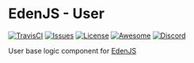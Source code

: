 # EdenJS - User
[![TravisCI](https://travis-ci.com/eden-js/user.svg?branch=master)](https://travis-ci.com/eden-js/user)
[![Issues](https://img.shields.io/github/issues/eden-js/user.svg)](https://github.com/eden-js/user/issues)
[![License](https://img.shields.io/badge/license-MIT-blue.svg)](https://github.com/eden-js/user)
[![Awesome](https://img.shields.io/badge/awesome-true-green.svg)](https://github.com/eden-js/user)
[![Discord](https://img.shields.io/discord/583845970433933312.svg)](https://discord.gg/5u3f3up)

User base logic component for [EdenJS](https://github.com/edenjs-cli)